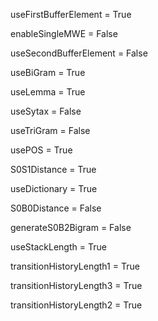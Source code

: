 useFirstBufferElement = True

enableSingleMWE = False

useSecondBufferElement = False

useBiGram = True

useLemma = True

useSytax = False

useTriGram = False

usePOS = True

S0S1Distance = True

useDictionary = True

S0B0Distance = False

generateS0B2Bigram = False

useStackLength = True

transitionHistoryLength1 = True

transitionHistoryLength3 = True

transitionHistoryLength2 = True

